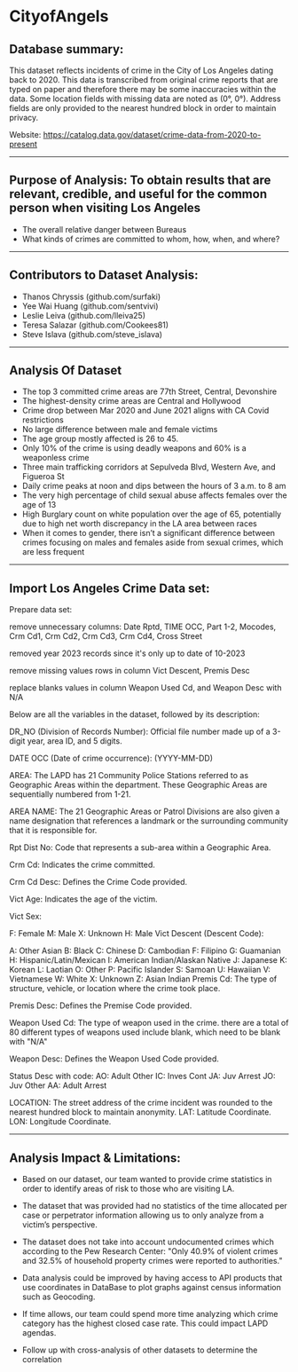 # CityofAngels

Database summary:
-------------------------------------------------------------
This dataset reflects incidents of crime in the City of Los Angeles dating back to 2020. This data is transcribed from original crime reports that are typed on paper and therefore there may be some inaccuracies within the data. Some location fields with missing data are noted as (0°, 0°). Address fields are only provided to the nearest hundred block in order to maintain privacy. 

Website: https://catalog.data.gov/dataset/crime-data-from-2020-to-present

--------------------------------------------------------------

Purpose of Analysis:  To obtain results that are relevant, credible, and useful for the common person when visiting Los Angeles
--------------------------------------------------------------
- The overall relative danger between Bureaus 
- What kinds of crimes are committed to whom, how, when, and where?              

--------------------------------------------------------------

Contributors to Dataset Analysis:
---------------------------------------------------------------
- Thanos Chryssis (github.com/surfaki)
- Yee Wai Huang (github.com/sentvivi)
- Leslie Leiva (github.com/lleiva25)
- Teresa Salazar (github.com/Cookees81)
- Steve Islava (github.com/steve_islava)


---------------------------------------------------------------
Analysis Of Dataset
---------------------------------------------------------------
- The top 3 committed crime areas are 77th Street, Central, Devonshire
- The highest-density crime areas are Central and Hollywood
- Crime drop between Mar 2020 and June 2021 aligns with CA Covid restrictions
- No large difference between male and female victims
- The age group mostly affected is 26 to 45. 
- Only 10% of the crime is using deadly weapons and 60% is a weaponless crime
- Three main trafficking corridors at Sepulveda Blvd, Western Ave, and Figueroa St
- Daily crime peaks at noon and dips between the hours of 3 a.m. to 8 am
- The very high percentage of child sexual abuse affects females over the age of 13
- High Burglary count on white population over the age of 65, potentially due to high net worth discrepancy in the LA area between races
- When it comes to gender, there isn’t a significant difference between crimes focusing on  males and females aside from sexual crimes, which are less frequent

---------------------------------------------------------------
Import Los Angeles Crime Data set:
---------------------------------------------------------------
Prepare data set:

remove unnecessary columns: Date Rptd, TIME OCC, Part 1-2, Mocodes, Crm Cd1, Crm Cd2, Crm Cd3, Crm Cd4, Cross Street

removed year 2023 records since it's only up to date of 10-2023

remove missing values rows in column Vict Descent, Premis Desc

replace blanks values in column Weapon Used Cd, and Weapon Desc with N/A

Below are all the variables in the dataset, followed by its description:

DR_NO (Division of Records Number): Official file number made up of a 3-digit year, area ID, and 5 digits.

DATE OCC (Date of crime occurrence): (YYYY-MM-DD)

AREA: The LAPD has 21 Community Police Stations referred to as Geographic Areas within the department. These Geographic Areas are sequentially numbered from 1-21.

AREA NAME: The 21 Geographic Areas or Patrol Divisions are also given a name designation that references a landmark or the surrounding community that it is responsible for.

Rpt Dist No: Code that represents a sub-area within a Geographic Area.

Crm Cd: Indicates the crime committed.

Crm Cd Desc: Defines the Crime Code provided.

Vict Age: Indicates the age of the victim.

Vict Sex:

F: Female
M: Male
X: Unknown
H: Male
Vict Descent (Descent Code):

A: Other Asian
B: Black
C: Chinese
D: Cambodian
F: Filipino
G: Guamanian
H: Hispanic/Latin/Mexican
I: American Indian/Alaskan Native
J: Japanese
K: Korean
L: Laotian
O: Other
P: Pacific Islander
S: Samoan
U: Hawaiian
V: Vietnamese
W: White
X: Unknown
Z: Asian Indian
Premis Cd: The type of structure, vehicle, or location where the crime took place.

Premis Desc: Defines the Premise Code provided.

Weapon Used Cd: The type of weapon used in the crime. there are a total of 80 different types of weapons used include blank, which need to be blank with "N/A"

Weapon Desc: Defines the Weapon Used Code provided.

Status Desc with code:
AO: Adult Other
IC: Inves Cont
JA: Juv Arrest
JO: Juv Other
AA: Adult Arrest

LOCATION: The street address of the crime incident was rounded to the nearest hundred block to maintain anonymity.
LAT: Latitude Coordinate.
LON: Longitude Coordinate.

--------------------------------------------------------------

Analysis Impact & Limitations:
---------------------------------------------------------------
- Based on our dataset, our team wanted to provide crime statistics in order to identify areas of risk to those who are visiting LA.

- The dataset that was provided had no statistics of the time allocated per case or perpetrator information allowing us to only analyze from a victim’s perspective.

- The dataset does not take into account undocumented crimes which according to the Pew Research Center: "Only 40.9% of violent crimes and 32.5% of household property crimes were reported to authorities."

- Data analysis could be improved by having access to API products that use coordinates in DataBase to plot graphs against census information such as Geocoding.

- If time allows, our team could spend more time analyzing which crime category has the highest closed case rate. This could impact LAPD agendas.

- Follow up with cross-analysis of other datasets to determine the correlation 
